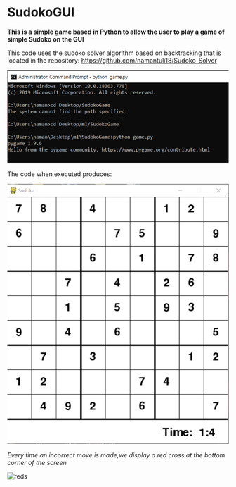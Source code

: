 # SudokoGUI
**This is a simple game based in Python to allow the user to play a game of simple Sudoko on the GUI**

This code uses the sudoko solver algorithm based on backtracking that is located in the repository: https://github.com/namantuli18/Sudoko_Solver


![cmd](https://github.com/namantuli18/SudokoGUI/blob/master/Images/1.PNG)

The code when executed produces:

![output_window](https://github.com/namantuli18/SudokoGUI/blob/master/Images/2.PNG)

*Every time an incorrect move is made,we display a red cross at the bottom corner of the screen*

![reds](https://github.com/namantuli18/SudokoGUI/blob/master/Images/3.PNG)




